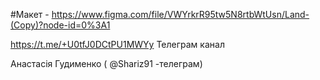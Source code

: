 #Макет - https://www.figma.com/file/VWYrkrR95tw5N8rtbWtUsn/Land-(Copy)?node-id=0%3A1

https://t.me/+U0tfJ0DCtPU1MWYy Телеграм канал

Анастасія Гудименко ( @Shariz91 -телеграм)
